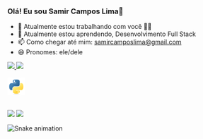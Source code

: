 ### Olá! Eu sou Samir Campos Lima👋


- 🔭 Atualmente estou trabalhando com você 🫵🏽
- 🌱 Atualmente estou aprendendo, Desenvolvimento Full Stack
- 📫 Como chegar até mim: samircamposlima@gmail.com
- 😄 Pronomes: ele/dele

<div>
<a href="https://github.com/samircamposlima">
  <img height="180em" src="https://github-readme-stats.vercel.app/api?username=samircamposlima&show_icons=true&theme=dark&include_all_commits=true&count_private=true"/>
  <img height="180em" src="https://github-readme-stats.vercel.app/api/top-langs/?username=samircamposlima&layout=compact&langs_count=7&theme=dark"/>
</div>
<div style = "display: inline_block"><br>
          <img aling = "center" alt = "Samir-Python" heigth = "30" width = "40" src = "https://raw.githubusercontent.com/devicons/devicon/master/icons/python/python-original.svg">
</ div>

   ##
   
<div>
   
  <a href="https://www.linkedin.com/in/samircamposlima327929114/" target="_blank"><img src="https://img.shields.io/badge/-LinkedIn-%230077B5?style=for-the-badge&logo=linkedin&logoColor=white" target="_blank"></a> 
  <a href = "mailto:samircamposlima@gmail.com"><img src="https://img.shields.io/badge/-Gmail-%23333?style=for-the-badge&logo=gmail&logoColor=white" target="_blank"></a>
  
 ![Snake animation](https://github.com/samircamposlima/samircamposlima/blob/output/github-contribution-grid-snake.svg)
 
</div>
   
